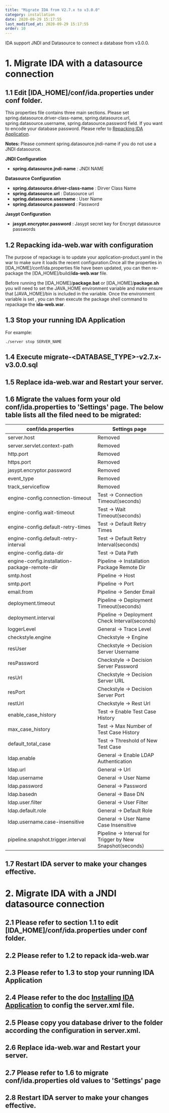 ```yaml
---
title: "Migrate IDA from V2.7.x to v3.0.0"
category: installation
date: 2020-09-29 15:17:55
last_modified_at: 2020-09-29 15:17:55
order: 10
---
```


IDA support JNDI and Datasource to connect a database from v3.0.0.

# 1. Migrate IDA with a datasource connection

## 1.1 Edit [IDA_HOME]/conf/**ida.properties** under **conf** folder. 

This properties file contains three main sections. Please set spring.datasource.driver-class-name, spring.datasource.url, spring.datasource.username, spring.datasource.password field. If you want to encode your database password. Please refer to [Repacking IDA Application][1].

**Notes:** Please comment spring.datasource.jndi-name if you do not use a JNDI datasource.

**JNDI Configuration**

*  **spring.datasource.jndi-name** : JNDI NAME


**Datasource Configuration**

*  **spring.datasource.driver-class-name** : Dirver Class Name
*  **spring.datasource.url** : Datasource url
*  **spring.datasource.username** : User Name
*  **spring.datasource.password** : Password

**Jasypt Configuration**

*  **jasypt.encryptor.password** : Jasypt secret key for Encrypt datasource passwords

## 1.2 Repacking ida-web.war with configuration

The purpose of repackage  is to update your application-product.yaml in the war to make sure it loads the recent configuration.Once all the properties in [IDA_HOME]/conf/ida.properties file have been updated, you can then re-package the [IDA_HOME]/build/**ida-web.war** file.  

Before running the [IDA_HOME]/**package.bat** or [IDA_HOME]/**package.sh** you will need to set the JAVA_HOME environment variable and make ensure that [JAVA_HOME]/bin is included in the variable.  Once the environment variable is set , you can then execute the package shell command to repackage the **ida-web.war**.

## 1.3 Stop your running IDA Application

For example:
```
./server stop SERVER_NAME
```

## 1.4 Execute migrate-<DATABASE_TYPE>-v2.7.x-v3.0.0.sql

## 1.5 Replace ida-web.war and Restart your server.

## 1.6 Migrate the values form your old conf/ida.properties to 'Settings' page. The below table lists all the filed need to be migrated:

|conf/ida.properties | Settings page|
--- | ---
server.host | Removed
server.servlet.context-path | Removed
http.port | Removed
https.port | Removed
jasypt.encryptor.password | Removed
event_type  | Removed
track_serviceflow | Removed
engine-config.connection-timeout| Test -> Connection Timeout(seconds)
engine-config.wait-timeout | Test -> Wait Timeout(seconds)
engine-config.default-retry-times | Test -> Default Retry Times
engine-config.default-retry-interval | Test -> Default Retry Interval(seconds)
engine-config.data-dir | Test -> Data Path
engine-config.installation-package-remote-dir | Pipeline -> Installation Package Remote Dir
smtp.host | Pipeline -> Host
smtp.port | Pipeline -> Port
email.from | Pipeline -> Sender Email
deployment.timeout | Pipeline -> Deployment Timeout(seconds)
deployment.interval | Pipeline -> Deployment Check Interval(seconds)
loggerLevel | General -> Trace Level
checkstyle.engine | Checkstyle -> Engine
resUser | Checkstyle -> Decision Server Username
resPassword | Checkstyle -> Decision Server Password
resUrl | Checkstyle -> Decision Server URL
resPort | Checkstyle -> Decision Server Port
restUrl | Checkstyle -> Rest Url
enable_case_history | Test -> Enable Test Case History
max_case_history | Test -> Max Number of Test Case History
default_total_case | Test -> Threshold of New Test Case
ldap.enable | General -> Enable LDAP Authentication
ldap.url | General -> Url
ldap.username | General -> User Name
ldap.password | General -> Password
ldap.basedn | General -> Base DN
ldap.user.filter | General -> User Filter
ldap.default.role | General -> Default Role
ldap.username.case-insensitive | General -> User Name Case Insensitive
pipeline.snapshot.trigger.interval | Pipeline -> Interval for Trigger by New Snapshot(seconds)

## 1.7 Restart IDA server to make your changes effective.

# 2. Migrate IDA with a JNDI datasource connection

## 2.1 Please refer to section 1.1 to edit [IDA_HOME]/conf/**ida.properties** under **conf** folder.

## 2.2 Please refer to 1.2 to repack ida-web.war

## 2.3 Please refer to 1.3 to stop your running IDA Application

## 2.4 Please refer to the doc [Installing IDA Application][2] to config the server.xml file.

## 2.5 Please copy you database driver to the folder according the configuration in server.xml.

## 2.6 Replace ida-web.war and Restart your server.

## 2.7 Please refer to 1.6 to migrate conf/ida.properties old values to 'Settings' page

## 2.8 Restart IDA server to make your changes effective.





[1]: ../installation/installation-ida-repacking.html
[2]: ..installation/installation-ida-installing.html